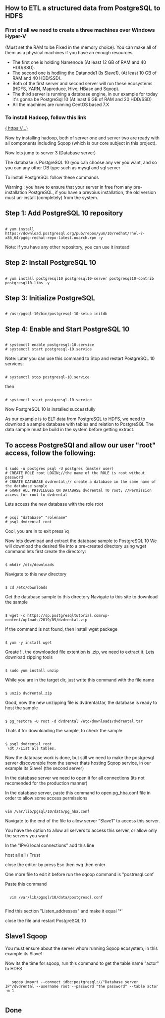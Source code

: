 ## How to ETL a structured data from PostgreSQL to HDFS
<h3>First of all we need to create a three machines over Windows Hyper-V</h3> 
(Must set the RAM to be Fixed in the memory choice). 
You can make all of them as a physical machines if you have an enough resources.
<div>
<ul>
<li>The first one is holding Namenode (At least 12 GB of RAM and 40 HDD/SSD).</li>
<li>The second one is hodling the Datanode1 (Is Slave1), (At least 10 GB of RAM and 40 HDD/SSD).</li>
<li>Both of the first server and second server will run these ecosystems (HDFS, YARN, Mapreduce, Hive, HBase and Sqoop).</li>
<li>The third server is running a database engine, in our example for today it's gonna be PostgreSql 10 (At least 6 GB of RAM and 20 HDD/SSD)</li>
<li>All the machines are running CentOS based 7.X </li>
</ul>
  </div>

<h3>To install Hadoop, follow this link</h3>
<a href="">( https://...)<a> 
<p>Now by installing hadoop, both of server one and server two are ready with all components including Sqoop (which is our core subject in this project).</p>

<p>Now lets jump to server 3 (Database server)</p>
<p>The database is PostgreSQL 10 (you can choose any ver you want, and so you can any other DB type such as mysql and sql server</p>

To install PostgreSQL follow these commands

<p> Warning : you have to ensure that your server in free from any pre-installation PostgreSQL, if you have a prevoius installation,
the old version must un-install (completely) from the system. </p>

## Step 1: Add PostgreSQL 10 repository  
<pre><code>
# yum install https://download.postgresql.org/pub/repos/yum/10/redhat/rhel-7-x86_64/pgdg-redhat-repo-latest.noarch.rpm -y
</code></pre>
<p>Note: if you have any other repository, you can use it instead </p>

## Step 2: Install PostgreSQL 10
<pre><code>
# yum install postgresql10 postgresql10-server postgresql10-contrib postgresql10-libs -y
</code></pre>

## Step 3: Initialize PostgreSQL
<pre><code>
# /usr/pgsql-10/bin/postgresql-10-setup initdb
</code></pre>

## Step 4: Enable and Start PostgreSQL 10
<pre><code>
# systemctl enable postgresql-10.service
# systemctl start postgresql-10.service
</code></pre>

Note: Later you can use this command to Stop and restart PostgreSQL 10 services:
<pre><code>
# systemctl stop postgresql-10.service
</code></pre>
<p>then</p>
<pre><code>
# systemctl start postgresql-10.service
</code></pre>

<p>Now PostgreSQL 10 is installed successfully</p>
<p>As our example is to ELT data from PostgreSQL to HDFS, we need to download a sample database with tables and relation to PostgreSQL
The data sample must be build in the system before getting extract.</p>

## To access PostgreSQl and allow our user "root" access, follow the following:
<pre><code>
$ sudo -u postgres psql -U postgres (master user)
# CREATE ROLE root LOGIN;//the name of the ROLE is root without password
# CREATE DATABASE dvdrental;// create a database in the same name of the database sample
# GRANT ALL PRIVILEGES ON DATABASE dvdrental TO root; //Permission access for root to dvdrental
</code></pre>

<p>Lets access the new database with the role root</p>
<pre><code>
# psql "database" "rolename"
# psql dvdrental root
</code></pre>

<p>Cool, you are in
to exit press \q</p>

<p>Now lets download and extract the database sample to PostgreSQL 10
We will download the desired file into a pre-created directory using wget command
lets first create the directory:</p>
<pre><code>
$ mkdir /etc/downloads 
</code></pre>
<p>Navigate to this new directory</p>
<pre><code>
$ cd /etc/downloads
</code></pre>

<p>Get the database sample to this directory
Navigate to this site to download the sample</p>
<pre><code>
$ wget -c https://sp.postgresqltutorial.com/wp-content/uploads/2019/05/dvdrental.zip 
</code></pre>
<p>If the command is not found, then install wget packege</p>
<pre><code>
$ yum -y install wget
</code></pre>

<p>Greate !!, the downloaded file extention is .zip, we need to extract it.
Lets download zipping tools</p>
<pre><code>
$ sudo yum install unzip
</code></pre>
<p>While you are in the target dir, just write this command with the file name</p>
<pre><code>
$ unzip dvdrental.zip
</code></pre>

<p>Good, now the new unzipping file is dvdrental.tar, the database is ready to host the sample</p>
<pre><code>
$ pg_restore -U root -d dvdrental /etc/downloads/dvdrental.tar
</code></pre>
<p>Thats it for downloading the sample, to check the sample</p>
<pre><code>
$ psql dvdrental root
 \dt //List all tables.
</code></pre>

<p>Now the database work is done, but still we need to make the postgresql server discovorable from the server thats hosting Sqoop service, in our
example its Slave1 (the second server)</p>

<p>In the database server we need to open it for all connections (its not recomended for the production manner)</p> 
<p>In the database server, paste this command to open pg_hba.conf file in order to allow some access permissions</p>
<pre><code>
vim /var/lib/pgsql/10/data/pg_hba.conf
</code></pre>

<p>Navigate to the end of the file to allow server "Slave1" to access this server.</p>
<p>You have the option to allow all servers to access this server, or allow only the servers you want</p>
<p>In the "IPv6 local connections" add this line</p>
<p> host  all   all   <slave1 ip address>/<port>  Trust</p>
<p>close the editor by press Esc then :wq then enter<p/>
<p>One more file to edit it before run the sqoop command is "postresql.conf</p>
<p>Paste this command</p>
  <pre><code>
  vim /var/lib/pgsql/10/data/postgresql.conf
  </code></pre>
  <p>Find this section "Listen_addresses" and make it equal '*'</p>
  <p>close the file and restart PostgreSQL 10</p>
  
## Slave1 Sqoop
  <p>You must ensure about the server whom running Sqoop ecosystem, in this example its Slave1</p>
  <p>
    Now its the time for sqoop, run this command to get the table name "actor" to HDFS
  </p>
   <pre><code>
   sqoop import --connect jdbc:postgresql://"Database server IP"/dvdrental --username root --password "the password" --table actor -m 1
    </code></pre>

## Done
